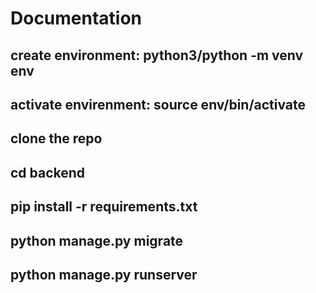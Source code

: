 # Documentation
## create environment: python3/python -m venv env

## activate envirenment: source env/bin/activate

## clone the repo

## cd backend

## pip install -r requirements.txt

## python manage.py migrate

## python manage.py runserver
